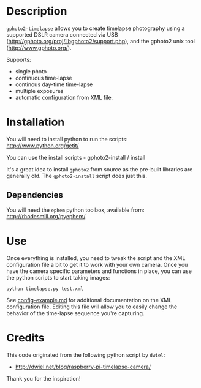 Description
===========

`gphoto2-timelapse` allows you to create timelapse photography using a supported DSLR camera 
connected via USB (http://gphoto.org/proj/libgphoto2/support.php), and the gphoto2 unix tool 
(http://www.gphoto.org/).

Supports:
- single photo
- continuous time-lapse
- continous day-time time-lapse
- multiple exposures
- automatic configuration from XML file.

Installation
============

You will need to install python to run the scripts: http://www.python.org/getit/

You can use the install scripts - gphoto2-install / install

It's a great idea to install `gphoto2` from source as the pre-built libraries are generally old. 
The `gphoto2-install` script does just this.

Dependencies 
------------

You will need the `ephem` python toolbox, available from: http://rhodesmill.org/pyephem/.

Use
===

Once everything is installed, you need to tweak the script and the XML configuration file a bit to get 
it to work with your own camera. Once you have the camera specific parameters and functions in place, 
you can use the python scripts to start taking images:

    python timelapse.py test.xml
    
See [config-example.md](https://github.com/jflalonde/gphoto2-timelapse/blob/master/config-example.md) 
for additional documentation on the XML configuration file. Editing this file 
will allow you to easily change the behavior of the time-lapse sequence you're capturing. 

Credits
=======

This code originated from the following python script by `dwiel`:

- http://dwiel.net/blog/raspberry-pi-timelapse-camera/

Thank you for the inspiration!
